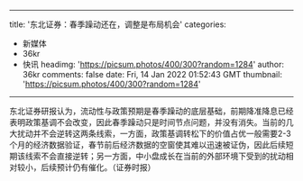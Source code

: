 
---
title: '东北证券：春季躁动还在，调整是布局机会'
categories: 
 - 新媒体
 - 36kr
 - 快讯
headimg: 'https://picsum.photos/400/300?random=1284'
author: 36kr
comments: false
date: Fri, 14 Jan 2022 01:52:43 GMT
thumbnail: 'https://picsum.photos/400/300?random=1284'
---

<div>   
东北证券研报认为，流动性与政策预期是春季躁动的底层基础，前期降准降息已经表明政策基调不会改变，因此春季躁动只是时间节点问题，并没有消失。当前的几大扰动并不会逆转这两条线索，一方面，政策基调转松下的价值占优一般需要2-3个月的经济数据验证，春节前后经济数据的空窗使其难以迅速被证伪，因此后续短期该线索不会直接逆转；另一方面，中小盘成长在当前的外部环境下受到的扰动相对较小，后续预计仍有催化。（证券时报）  
</div>
            